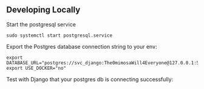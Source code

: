 



## Developing Locally

Start the postgresql service
```
sudo systemctl start postgresql.service
```

Export the Postgres database connection string to your env:
```
export DATABASE_URL="postgres://svc_django:The0mimosaWill4Everyone@127.0.0.1:5432/nmap"
export USE_DOCKER="no"
```

Test with Django that your postgres db is connecting successfully:
